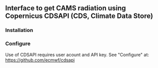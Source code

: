 ## Interface to get CAMS radiation using Copernicus CDSAPI (CDS, Climate Data Store)

### Installation


### Configure
Use of CDSAPI requires user acount and API key. See "Configure" at: https://github.com/ecmwf/cdsapi
